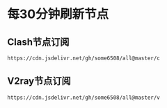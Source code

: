 # 每30分钟刷新节点

## Clash节点订阅
````
https://cdn.jsdelivr.net/gh/some6508/all@master/c
````

## V2ray节点订阅
````
https://cdn.jsdelivr.net/gh/some6508/all@master/v
````
